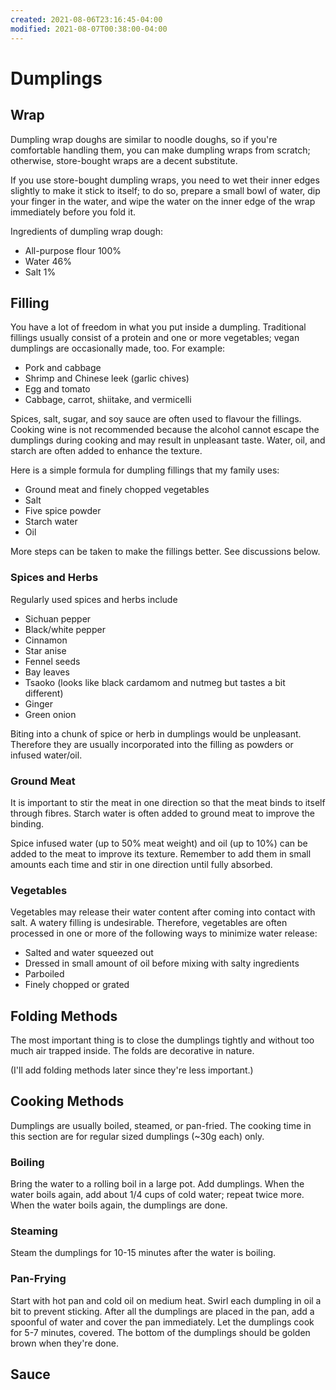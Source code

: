```yaml
---
created: 2021-08-06T23:16:45-04:00
modified: 2021-08-07T00:38:00-04:00
---
```


# Dumplings

## Wrap

Dumpling wrap doughs are similar to noodle doughs, so if you're comfortable handling them, you can make dumpling wraps from scratch; otherwise, store-bought wraps are a decent substitute.

If you use store-bought dumpling wraps, you need to wet their inner edges slightly to make it stick to itself; to do so, prepare a small bowl of water, dip your finger in the water, and wipe the water on the inner edge of the wrap immediately before you fold it.

Ingredients of dumpling wrap dough:
* All-purpose flour 100%
* Water 46%
* Salt 1%

## Filling

You have a lot of freedom in what you put inside a dumpling. Traditional fillings usually consist of a protein and one or more vegetables; vegan dumplings are occasionally made, too. For example:
* Pork and cabbage
* Shrimp and Chinese leek (garlic chives)
* Egg and tomato
* Cabbage, carrot, shiitake, and vermicelli

Spices, salt, sugar, and soy sauce are often used to flavour the fillings. Cooking wine is not recommended because the alcohol cannot escape the dumplings during cooking and may result in unpleasant taste. Water, oil, and starch are often added to enhance the texture.

Here is a simple formula for dumpling fillings that my family uses:
* Ground meat and finely chopped vegetables
* Salt
* Five spice powder
* Starch water
* Oil

More steps can be taken to make the fillings better. See discussions below.

### Spices and Herbs

Regularly used spices and herbs include
* Sichuan pepper
* Black/white pepper
* Cinnamon
* Star anise
* Fennel seeds
* Bay leaves
* Tsaoko (looks like black cardamom and nutmeg but tastes a bit different)
* Ginger
* Green onion

Biting into a chunk of spice or herb in dumplings would be unpleasant. Therefore they are usually incorporated into the filling as powders or infused water/oil.

### Ground Meat

It is important to stir the meat in one direction so that the meat binds to itself through fibres. Starch water is often added to ground meat to improve the binding.

Spice infused water (up to 50% meat weight) and oil (up to 10%) can be added to the meat to improve its texture. Remember to add them in small amounts each time and stir in one direction until fully absorbed.

### Vegetables

Vegetables may release their water content after coming into contact with salt. A watery filling is undesirable. Therefore, vegetables are often processed in one or more of the following ways to minimize water release:
* Salted and water squeezed out
* Dressed in small amount of oil before mixing with salty ingredients
* Parboiled
* Finely chopped or grated

## Folding Methods

The most important thing is to close the dumplings tightly and without too much air trapped inside. The folds are decorative in nature.

(I'll add folding methods later since they're less important.)

## Cooking Methods

Dumplings are usually boiled, steamed, or pan-fried. The cooking time in this section are for regular sized dumplings (~30g each) only.

### Boiling

Bring the water to a rolling boil in a large pot. Add dumplings. When the water boils again, add about 1/4 cups of cold water; repeat twice more. When the water boils again, the dumplings are done.

### Steaming

Steam the dumplings for 10-15 minutes after the water is boiling.

### Pan-Frying

Start with hot pan and cold oil on medium heat. Swirl each dumpling in oil a bit to prevent sticking. After all the dumplings are placed in the pan, add a spoonful of water and cover the pan immediately. Let the dumplings cook for 5-7 minutes, covered. The bottom of the dumplings should be golden brown when they're done.

## Sauce
